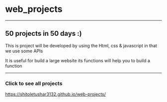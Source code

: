 # web_projects

<hr>
<h2>50 projects in 50 days :)</h2>

<p>This is project will be developed by using the Html, css & javascript in that we use some APIs</p>
<p>It is useful for build a large website its functions will help you to build a function</p>
<hr>
<h3 >Click to see all projects&nbsp;&nbsp;&nbsp;&nbsp;&nbsp;</h3>

https://shitoletushar3132.github.io/web-projects/
